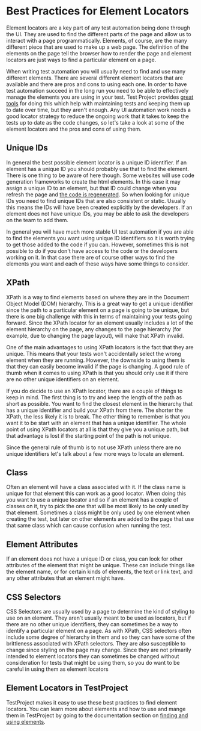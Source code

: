 # Best Practices for Element Locators

Element locators are a key part of any test automation being done through the UI. They are used to find the different parts of the page and allow us to interact with a page programmatically. Elements, of course, are the many different piece that are used to make up a web page. The definition of the elements on the page tell the browser how to render the page and element locators are just ways to find a particular element on a page.

When writing test automation you will usually need to find and use many different elements. There are several different element locators that are available and there are pros and cons to using each one. In order to have test automation succeed in the long run you need to be able to effectively manage the elements you are using in your test. Test Project provides [great tools](element-mangement.md) for doing this which help with maintaining tests and keeping them up to date over time, but they aren't enough. Any UI automation work needs a good locator strategy to reduce the ongoing work that it takes to keep the tests up to date as the code changes, so let's take a look at some of the element locators and the pros and cons of using them.

## &#x20;Unique IDs

In general the best possible element locator is a unique ID identifier. If an element has a unique ID you should probably use that to find the element. There is one thing to be aware of here though. Some websites will use code generation frameworks to create the html elements. In this case it may assign a unique ID to an element, but that ID could change when you refresh the page and [the code is regenerated](how-to-deal-with-dynamic-elements.md). So when looking for unique IDs you need to find unique IDs that are also consistent or static. Usually this means the IDs will have been created explicitly by the developers. If an element does not have unique IDs, you may be able to ask the developers on the team to add them.&#x20;

In general you will have much more stable UI test automation if you are able to find the elements you want using unique ID identifiers so it is worth trying to get those added to the code if you can. However, sometimes this is not possible to do if you don't have access to the code or the developers working on it. In that case there are of course other ways to find the elements you want and each of these ways have some things to consider.

## XPath

XPath is a way to find elements based on where they are in the Document Object Model (DOM) hierarchy. This is a great way to get a unique identifier since the path to a particular element on a page is going to be unique, but there is one big challenge with this in terms of maintaining your tests going forward. Since the XPath locator for an element usually includes a lot of the element hierarchy on the page, any changes to the page hierarchy (for example, due to changing the page layout), will make that XPath invalid.&#x20;

One of the main advantages to using XPath locators is the fact that they are unique. This means that your tests won't accidentally select the wrong element when they are running. However, the downside to using them is that they can easily become invalid if the page is changing. A good rule of thumb when it comes to using XPath is that you should only use it if there are no other unique identifiers on an element.&#x20;

If you do decide to use an XPath locator, there are a couple of things to keep in mind. The first thing is to try and keep the length of the path as short as possible. You want to find the closest element in the hierarchy that has a unique identifier and build your XPath from there. The shorter the XPath, the less likely it is to break. The other thing to remember is that you want it to be start with an element that has a unique identifier. The whole point of using XPath locators at all is that they give you a unique path, but that advantage is lost if the starting point of the path is not unique.

Since the general rule of thumb is to not use XPath unless there are no unique identifiers let's talk about a few more ways to locate an element.

## Class

Often an element will have a class associated with it. If the class name is unique for that element this can work as a good locator. When doing this you want to use a unique locator and so if an element has a couple of classes on it, try to pick the one that will be most likely to be only used by that element. Sometimes a class might be only used by one element when creating the test, but later on other elements are added to the page that use that same class which can cause confusion when running the test.&#x20;

## Element Attributes

If an element does not have a unique ID or class, you can look for other attributes of the element that might be unique. These can include things like the element name, or for certain kinds of elements, the text  or link text, and any other attributes that an element might have.&#x20;

## CSS Selectors

CSS Selectors are usually used by a page to determine the kind of styling to use on an element. They aren't usually meant to be used as locators, but if there are no other unique identifiers, they can sometimes be a way to identify a particular element on a page. As with XPath, CSS selectors often include some degree of hierarchy in them and so they can have some of the brittleness associated with XPath selectors. They are also susceptible to change since styling on the page may change. Since they are not primarily intended to element locators they can sometimes be changed without consideration for tests that might be using them, so you do want to be careful in using them as element locators

## Element Locators in TestProject

TestProject makes it easy to use these best practices to find element locators. You can learn more about elements and how to use and mange them in TestProject by going to the documentation section on [finding and using elements](../../using-the-smart-test-recorder/finding-and-using-elements/).
